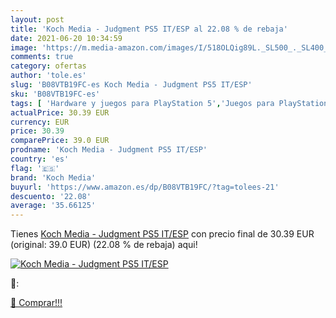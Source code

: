 ```yaml
---
layout: post
title: 'Koch Media - Judgment PS5 IT/ESP al 22.08 % de rebaja'
date: 2021-06-20 10:34:59
image: 'https://m.media-amazon.com/images/I/518OLQig89L._SL500_._SL400_.jpg'
comments: true
category: ofertas
author: 'tole.es'
slug: 'B08VTB19FC-es Koch Media - Judgment PS5 IT/ESP'
sku: 'B08VTB19FC-es'
tags: [ 'Hardware y juegos para PlayStation 5','Juegos para PlayStation 5','Videojuegos','koch media','ps5', ]
actualPrice: 30.39 EUR
currency: EUR
price: 30.39
comparePrice: 39.0 EUR
prodname: 'Koch Media - Judgment PS5 IT/ESP'
country: 'es'
flag: '🇪🇸'
brand: 'Koch Media'
buyurl: 'https://www.amazon.es/dp/B08VTB19FC/?tag=tolees-21'
descuento: '22.08'
average: '35.66125'
---
```


Tienes [Koch Media - Judgment PS5 IT/ESP](https://www.amazon.es/dp/B08VTB19FC/?tag=tolees-21) con precio final de  30.39 EUR (original: 39.0 EUR) (22.08 %  de rebaja) aqui!

[![Koch Media - Judgment PS5 IT/ESP](https://m.media-amazon.com/images/I/518OLQig89L._SL500_._SL400_.jpg)](https://www.amazon.es/dp/B08VTB19FC/?tag=tolees-21)

🔎:


[🛒 Comprar!!!](https://www.amazon.es/dp/B08VTB19FC/?tag=tolees-21)
